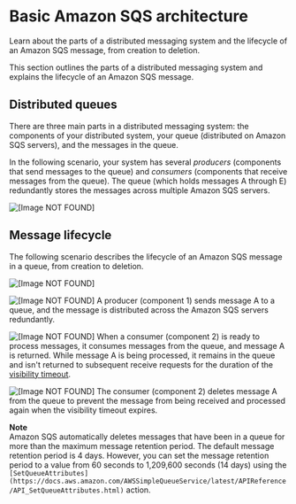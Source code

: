 # Basic Amazon SQS architecture<a name="sqs-basic-architecture"></a>

   Learn about the parts of a distributed messaging system and the lifecycle of an Amazon SQS message, from creation to deletion\.   

This section outlines the parts of a distributed messaging system and explains the lifecycle of an Amazon SQS message\.

## Distributed queues<a name="sqs-distributed-queue"></a>

There are three main parts in a distributed messaging system: the components of your distributed system, your queue \(distributed on Amazon SQS servers\), and the messages in the queue\.

In the following scenario, your system has several *producers* \(components that send messages to the queue\) and *consumers* \(components that receive messages from the queue\)\. The queue \(which holds messages A through E\) redundantly stores the messages across multiple Amazon SQS servers\.

![\[Image NOT FOUND\]](http://docs.aws.amazon.com/AWSSimpleQueueService/latest/SQSDeveloperGuide/images/ArchOverview.png)

## Message lifecycle<a name="sqs-message-lifecycle"></a>

The following scenario describes the lifecycle of an Amazon SQS message in a queue, from creation to deletion\.

![\[Image NOT FOUND\]](http://docs.aws.amazon.com/AWSSimpleQueueService/latest/SQSDeveloperGuide/images/sqs-message-lifecycle-diagram.png)

![\[Image NOT FOUND\]](http://docs.aws.amazon.com/AWSSimpleQueueService/latest/SQSDeveloperGuide/images/number-1-red.png) A producer \(component 1\) sends message A to a queue, and the message is distributed across the Amazon SQS servers redundantly\.

![\[Image NOT FOUND\]](http://docs.aws.amazon.com/AWSSimpleQueueService/latest/SQSDeveloperGuide/images/number-2-red.png) When a consumer \(component 2\) is ready to process messages, it consumes messages from the queue, and message A is returned\. While message A is being processed, it remains in the queue and isn't returned to subsequent receive requests for the duration of the [visibility timeout](sqs-visibility-timeout.md)\.

![\[Image NOT FOUND\]](http://docs.aws.amazon.com/AWSSimpleQueueService/latest/SQSDeveloperGuide/images/number-3-red.png) The consumer \(component 2\) deletes message A from the queue to prevent the message from being received and processed again when the visibility timeout expires\.

**Note**  
Amazon SQS automatically deletes messages that have been in a queue for more than the maximum message retention period\. The default message retention period is 4 days\. However, you can set the message retention period to a value from 60 seconds to 1,209,600 seconds \(14 days\) using the `[SetQueueAttributes](https://docs.aws.amazon.com/AWSSimpleQueueService/latest/APIReference/API_SetQueueAttributes.html)` action\.
